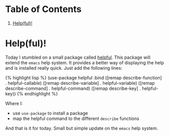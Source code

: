 
# Table of Contents

1.  [Help(ful)!](#orgeedce32)



<a id="orgeedce32"></a>

# Help(ful)!

Today I stumbled on a small package called [helpful](https://github.com/Wilfred/helpful). This package will extend the `emacs` help system. It provides a better way of displaying the help and is installed really quick. Just add the following lines:

{% highlight lisp %}
    (use-package helpful
      :bind
      ([remap describe-function] . helpful-callable)
      ([remap describe-variable] . helpful-variable)
      ([remap describe-command]  . helpful-command)
      ([remap describe-key]      . helpful-key))
{% endhighlight %}

Where I:

-   use `use-package` to install a package
-   map the helpful command to the different `describe` functions

And that is it for today. Small but simple update on the `emacs` help system.

